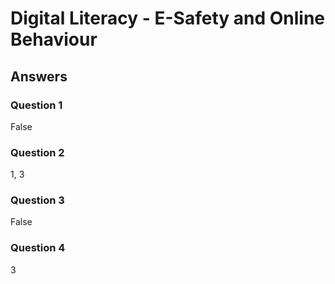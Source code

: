# Digital Literacy - E-Safety and Online Behaviour

## Answers

### Question 1

False

### Question 2

1, 3

### Question 3

False

### Question 4

3